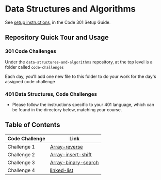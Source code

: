 # Data Structures and Algorithms

See [setup instructions](https://codefellows.github.io/setup-guide/code-301/3-code-challenges), in the Code 301 Setup Guide.

## Repository Quick Tour and Usage

### 301 Code Challenges

Under the `data-structures-and-algorithms` repository, at the top level is a folder called `code-challenges`

Each day, you'll add one new file to this folder to do your work for the day's assigned code challenge

### 401 Data Structures, Code Challenges

- Please follow the instructions specific to your 401 language, which can be found in the directory below, matching your course.



## Table of Contents

|  Code Challenge        |                       Link                            |
| -----------------------|---------------------------------------------------    |
|    Challenge 1         |  [Array-reverse](array-reverse/array-reverse.js)      |
|    Challenge 2         |  [Array-insert-shift](array-insert-shift/README.md)   |
|    Challenge 3         |  [Array-binary-search](array-binary-search/README.md) |
|    Challenge 4         |  [linked-list](javascript/linked-list/index.js)       |

